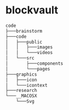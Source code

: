 # blockvault

```bash
code
├───brainstorm
├───code
│   ├───public
│   │   ├───images
│   │   └───videos
│   └───src
│       ├───components
│       └───pages
├───graphics
│   ├───icon
│   └───icontext
├───research
└───__MACOSX
    └───Svg
```                    
